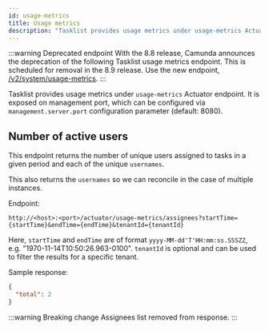 ```yaml
---
id: usage-metrics
title: Usage metrics
description: "Tasklist provides usage metrics under usage-metrics Actuator endpoint. It is exposed on management port."
---
```


:::warning Deprecated endpoint
With the 8.8 release, Camunda announces the deprecation of the following Tasklist usage metrics endpoint. This is scheduled for removal in the 8.9 release. Use the new endpoint, [/v2/system/usage-metrics](../../../../apis-tools/orchestration-cluster-api-rest/specifications/get-usage-metrics.api.mdx).
:::

Tasklist provides usage metrics under `usage-metrics` Actuator endpoint. It is exposed on management port, which can be configured via `management.server.port` configuration parameter (default: 8080).

## Number of active users

This endpoint returns the number of unique users assigned to tasks in a given period and each of the unique `usernames`.

This also returns the `usernames` so we can reconcile in the case of multiple instances.

Endpoint:

```
http://<host>:<port>/actuator/usage-metrics/assignees?startTime={startTime}&endTime={endTime}&tenantId={tenantId}
```

Here, `startTime` and `endTime` are of format `yyyy-MM-dd'T'HH:mm:ss.SSSZZ`, e.g. "1970-11-14T10:50:26.963-0100".
`tenantId` is optional and can be used to filter the results for a specific tenant.

Sample response:

```json
{
  "total": 2
}
```

:::warning Breaking change
Assignees list removed from response.
:::
